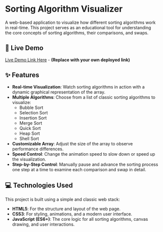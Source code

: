 # Sorting Algorithm Visualizer

A web-based application to visualize how different sorting algorithms work in real-time. This project serves as an educational tool for understanding the core concepts of sorting algorithms, their comparisons, and swaps.

## 🚀 Live Demo

[Live Demo Link Here](https://your-username.github.io/your-repository-name) - **(Replace with your own deployed link)**

## ✨ Features

- **Real-time Visualization**: Watch sorting algorithms in action with a dynamic graphical representation of the array.
- **Multiple Algorithms**: Choose from a list of classic sorting algorithms to visualize:
  - Bubble Sort
  - Selection Sort
  - Insertion Sort
  - Merge Sort
  - Quick Sort
  - Heap Sort
  - Shell Sort
- **Customizable Array**: Adjust the size of the array to observe performance differences.
- **Speed Control**: Change the animation speed to slow down or speed up the visualization.
- **Step-by-Step Control**: Manually pause and advance the sorting process one step at a time to examine each comparison and swap in detail.

## 💻 Technologies Used

This project is built using a simple and classic web stack:

- **HTML5**: For the structure and layout of the web page.
- **CSS3**: For styling, animations, and a modern user interface.
- **JavaScript (ES6+)**: The core logic for all sorting algorithms, canvas drawing, and user interactions.



